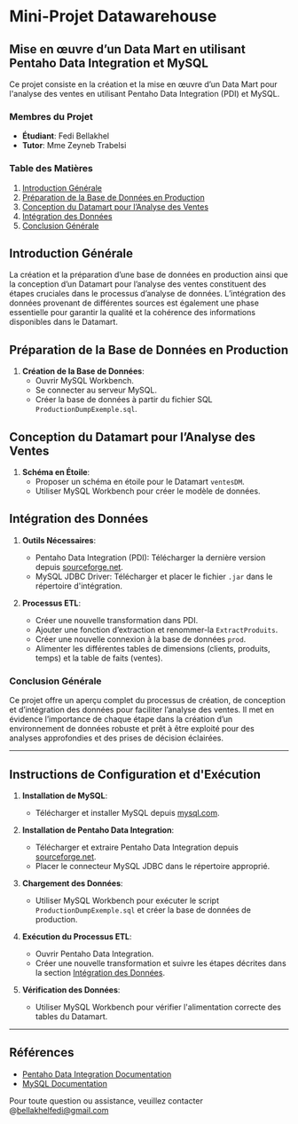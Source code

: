 # Mini-Projet Datawarehouse

## Mise en œuvre d’un Data Mart en utilisant Pentaho Data Integration et MySQL

Ce projet consiste en la création et la mise en œuvre d’un Data Mart pour l'analyse des ventes en utilisant Pentaho Data Integration (PDI) et MySQL.

### Membres du Projet

- **Étudiant**: Fedi Bellakhel
- **Tutor**: Mme Zeyneb Trabelsi

### Table des Matières

1. [Introduction Générale](#introduction-générale)
2. [Préparation de la Base de Données en Production](#préparation-de-la-base-de-données-en-production)
3. [Conception du Datamart pour l’Analyse des Ventes](#conception-du-datamart-pour-lanalyse-des-ventes)
4. [Intégration des Données](#intégration-des-données)
5. [Conclusion Générale](#conclusion-générale)

## Introduction Générale

La création et la préparation d’une base de données en production ainsi que la conception d’un Datamart pour l’analyse des ventes constituent des étapes cruciales dans le processus d’analyse de données. L’intégration des données provenant de différentes sources est également une phase essentielle pour garantir la qualité et la cohérence des informations disponibles dans le Datamart.

## Préparation de la Base de Données en Production

1. **Création de la Base de Données**:
   - Ouvrir MySQL Workbench.
   - Se connecter au serveur MySQL.
   - Créer la base de données à partir du fichier SQL `ProductionDumpExemple.sql`.

## Conception du Datamart pour l’Analyse des Ventes

1. **Schéma en Étoile**:
   - Proposer un schéma en étoile pour le Datamart `ventesDM`.
   - Utiliser MySQL Workbench pour créer le modèle de données.

## Intégration des Données

1. **Outils Nécessaires**:
   - Pentaho Data Integration (PDI): Télécharger la dernière version depuis [sourceforge.net](http://sourceforge.net/projects/pentaho).
   - MySQL JDBC Driver: Télécharger et placer le fichier `.jar` dans le répertoire d'intégration.

2. **Processus ETL**:
   - Créer une nouvelle transformation dans PDI.
   - Ajouter une fonction d’extraction et renommer-la `ExtractProduits`.
   - Créer une nouvelle connexion à la base de données `prod`.
   - Alimenter les différentes tables de dimensions (clients, produits, temps) et la table de faits (ventes).

### Conclusion Générale

Ce projet offre un aperçu complet du processus de création, de conception et d’intégration des données pour faciliter l’analyse des ventes. Il met en évidence l’importance de chaque étape dans la création d’un environnement de données robuste et prêt à être exploité pour des analyses approfondies et des prises de décision éclairées.

---

## Instructions de Configuration et d'Exécution

1. **Installation de MySQL**:
   - Télécharger et installer MySQL depuis [mysql.com](https://www.mysql.com/downloads/).

2. **Installation de Pentaho Data Integration**:
   - Télécharger et extraire Pentaho Data Integration depuis [sourceforge.net](http://sourceforge.net/projects/pentaho).
   - Placer le connecteur MySQL JDBC dans le répertoire approprié.

3. **Chargement des Données**:
   - Utiliser MySQL Workbench pour exécuter le script `ProductionDumpExemple.sql` et créer la base de données de production.

4. **Exécution du Processus ETL**:
   - Ouvrir Pentaho Data Integration.
   - Créer une nouvelle transformation et suivre les étapes décrites dans la section [Intégration des Données](#intégration-des-données).

5. **Vérification des Données**:
   - Utiliser MySQL Workbench pour vérifier l'alimentation correcte des tables du Datamart.

---

## Références

- [Pentaho Data Integration Documentation](https://help.pentaho.com/Documentation/9.4/Products/Data_Integration)
- [MySQL Documentation](https://dev.mysql.com/doc/)

Pour toute question ou assistance, veuillez contacter @bellakhelfedi@gmail.com
